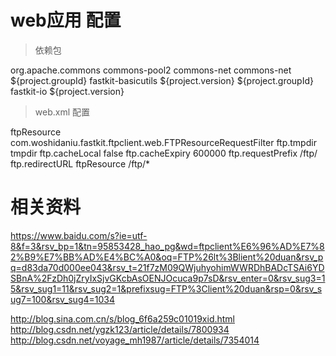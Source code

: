 
# web应用 配置 

> 依赖包

<dependency>
	<groupId>org.apache.commons</groupId>
	<artifactId>commons-pool2</artifactId>
</dependency>
<!--
	一个用于操作Internet基础协议（Finger，Whois，TFTP，Telnet，POP3，FTP，NNTP，以及SMTP）的底层API。
	Net包不仅支持对各种低层次协议的访问，而且还提供了一个高层的抽象。 它使得开发者不再需要直接面对各种协议的Socket级的低层命令。
-->
<dependency>
	<groupId>commons-net</groupId>
	<artifactId>commons-net</artifactId>
</dependency>
<dependency>
	<groupId>${project.groupId}</groupId>
	<artifactId>fastkit-basicutils</artifactId>
	<version>${project.version}</version>
</dependency>
<dependency>
	<groupId>${project.groupId}</groupId>
	<artifactId>fastkit-io</artifactId>
	<version>${project.version}</version>
</dependency>

> web.xml 配置

<!--FTP文件请求过滤器 -->
<filter>    
	<filter-name>ftpResource</filter-name>    
	<filter-class>com.woshidaniu.fastkit.ftpclient.web.FTPResourceRequestFilter</filter-class>
	<!-- 文件本地存储路径 -->
    <init-param>
    	<param-name>ftp.tmpdir</param-name>
    	<param-value>tmpdir</param-value>
    </init-param>
    <!-- 是否缓存FTP文件到本地存储路径 -->
    <init-param>
    	<param-name>ftp.cacheLocal</param-name>
    	<param-value>false</param-value>
    </init-param>
    <!-- FTP文件在本地缓存的时间;默认10分钟-->
    <init-param>
    	<param-name>ftp.cacheExpiry</param-name>
    	<param-value>600000</param-value>
    </init-param>
    <!-- 请求过滤前缀;默认 /ftp/ -->
    <init-param>
    	<param-name>ftp.requestPrefix</param-name>
    	<param-value>/ftp/</param-value>
    </init-param> 
    <!-- 异常信息重定向路径 -->
    <init-param>
    	<param-name>ftp.redirectURL</param-name>
    	<param-value></param-value>
    </init-param> 
</filter>    
<!-- 请求路径的正则匹配表达式，被匹配的路径将会被拦截器拦截处理  -->
<filter-mapping>    
	<filter-name>ftpResource</filter-name>    
	<url-pattern>/ftp/*</url-pattern>    
</filter-mapping>

  
# 相关资料

https://www.baidu.com/s?ie=utf-8&f=3&rsv_bp=1&tn=95853428_hao_pg&wd=ftpclient%E6%96%AD%E7%82%B9%E7%BB%AD%E4%BC%A0&oq=FTP%26lt%3Blient%20duan&rsv_pq=d83da70d000ee043&rsv_t=21f7zM09QWjuhyohimWWRDhBADcTSAi6YDSBnA%2FzDh0jZryIxSjvGKcbAsOENJOcuca9p7sD&rsv_enter=0&rsv_sug3=15&rsv_sug1=11&rsv_sug2=1&prefixsug=FTP%3Client%20duan&rsp=0&rsv_sug7=100&rsv_sug4=1034

http://blog.sina.com.cn/s/blog_6f6a259c01019xid.html
http://blog.csdn.net/ygzk123/article/details/7800934
http://blog.csdn.net/voyage_mh1987/article/details/7354014

